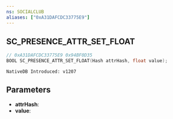 ```yaml
---
ns: SOCIALCLUB
aliases: ["0xA31DAFCDC33775E9"]
---
```

## SC_PRESENCE_ATTR_SET_FLOAT

```c
// 0xA31DAFCDC33775E9 0x94BF0D35
BOOL SC_PRESENCE_ATTR_SET_FLOAT(Hash attrHash, float value);
```

```
NativeDB Introduced: v1207
```

## Parameters
* **attrHash**:
* **value**:
